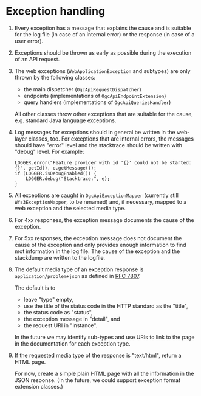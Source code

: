 # Exception handling

1. Every exception has a message that explains the cause and is suitable for the log file (in case of an internal error) or the response (in case of a user error).

1. Exceptions should be thrown as early as possible during the execution of an API request.

1. The web exceptions (`WebApplicationException` and subtypes) are only thrown by the following classes:

   * the main dispatcher (`OgcApiRequestDispatcher`)
   * endpoints (implementations of `OgcApiEndpointExtension`)
   * query handlers (implementations of `OgcApiQueriesHandler`)  
 
   All other classes throw other exceptions that are suitable for the cause, e.g. standard Java language exceptions.
   
1. Log messages for exceptions should in general be written in the web-layer classes, too. For exceptions that are internal errors, the messages should have "error" level and the stacktrace should be written with "debug" level. For example:

   ```
   LOGGER.error("Feature provider with id '{}' could not be started: {}", getId(), e.getMessage());
   if (LOGGER.isDebugEnabled()) {
       LOGGER.debug("Stacktrace:", e);
   }   
   ```
   
1. All exceptions are caught in `OgcApiExceptionMapper` (currently still `Wfs3ExceptionMapper`, to be renamed) and, if necessary, mapped to a web exception and the selected media type. 

1. For 4xx responses, the exception message documents the cause of the exception.

1. For 5xx responses, the exception message does not document the cause of the exception and only provides enough information to find mot information in the log file. The cause of the exception and the stackdump are written to the logfile.   
   
1. The default media type of an exception response is `application/problem+json` as defined in [RFC 7807](https://tools.ietf.org/html/rfc7807).

   The default is to 

   * leave "type" empty, 
   * use the title of the status code in the HTTP standard as the "title", 
   * the status code as "status", 
   * the exception message in "detail", and
   * the request URI in "instance".
   
   In the future we may identify sub-types and use URIs to link to the page in the documentation for each exception type.
   
1. If the requested media type of the response is "text/html", return a HTML page.

   For now, create a simple plain HTML page with all the information in the JSON response. (In the future, we could support exception format extension classes.)
   
   
   

